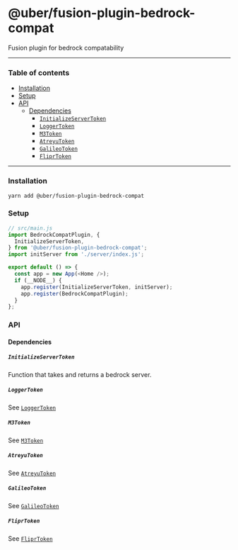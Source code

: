 # @uber/fusion-plugin-bedrock-compat

Fusion plugin for bedrock compatability

---

### Table of contents

* [Installation](#installation)
* [Setup](#setup)
* [API](#api)
  * [Dependencies](#dependencies)
    * [`InitializeServerToken`](#initializeservertoken)
    * [`LoggerToken`](#loggertoken)
    * [`M3Token`](#m3token)
    * [`AtreyuToken`](#atreyutoken)
    * [`GalileoToken`](#galileotoken)
    * [`FliprToken`](#fliprtoken)

---

### Installation

```
yarn add @uber/fusion-plugin-bedrock-compat
```

### Setup

```js
// src/main.js
import BedrockCompatPlugin, {
  InitializeServerToken,
} from '@uber/fusion-plugin-bedrock-compat';
import initServer from './server/index.js';

export default () => {
  const app = new App(<Home />);
  if (__NODE__) {
    app.register(InitializeServerToken, initServer);
    app.register(BedrockCompatPlugin);
  }
};
```

### API

#### Dependencies

##### `InitializeServerToken`

Function that takes and returns a bedrock server.

##### `LoggerToken`

See [`LoggerToken`](https://github.com/fusionjs/fusion-tokens#loggertoken)

##### `M3Token`

See [`M3Token`](https://engdocs.uberinternal.com/web/api/uber-fusion-plugin-m3)

##### `AtreyuToken`

See
[`AtreyuToken`](https://engdocs.uberinternal.com/web/api/uber-fusion-plugin-atreyu#atreyutoken)

##### `GalileoToken`

See
[`GalileoToken`](https://engdocs.uberinternal.com/web/api/uber-fusion-plugin-galileo#galileotoken)

##### `FliprToken`

See
[`FliprToken`](https://engdocs.uberinternal.com/web/api/uber-fusion-plugin-flipr#fliprtoken)
